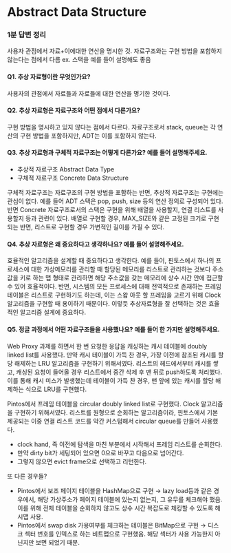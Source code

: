# Abstract Data Structure

### 1분 답변 정리
사용자 관점에서 자료+이에대한 연산을 명시한 것.
자료구조와는 구현 방법을 포함하지 않는다는 점에서 다름 ex. 스택을 예를 들어 설명해도 좋음

#### Q1. 추상 자료형이란 무엇인가요?
사용자의 관점에서 자료들과 자료들에 대한 연산을 명기한 것이다.

#### Q2. 추상 자료형은 자료구조와 어떤 점에서 다른가요?
구현 방법을 명시하고 있지 않다는 점에서 다르다. 자료구조로서 stack, queue는 각 연산의 구현 방법을 포함하지만, ADT는 이를 포함하지 않는다.

#### Q3. 추상 자료형과 구체적 자료구조는 어떻게 다른가요? 예를 들어 설명해주세요.
* 추상적 자료구조 Abstract Data Type
* 구체적 자료구조 Concrete Data Structure

구체적 자료구조는 자료구조의 구현 방법을 포함하는 반면, 추상적 자료구조는 구현에는 관심이 없다. 예를 들어 ADT 스택은 pop, push, size 등의 연산 정의로 구성되어 있다. 반면 Concrete 자료구조로서의 스택은 구현을 위해 배열을 사용할지, 연결 리스트를 사용할지 등과 관련이 있다. 배열로 구현할 경우, MAX_SIZE와 같은 고정된 크기로 구현되는 반면, 리스트로 구현할 경우 가변적인 길이를 가질 수 있다.

#### Q4. 추상 자료형은 왜 중요하다고 생각하나요? 예를 들어 설명해주세요.
효율적인 알고리즘을 설계할 때 중요하다고 생각한다. 예를 들어, 핀토스에서 하나의 프로세스에 대한 가상메모리를 관리할 때 할당된 메모리를 리스트로 관리하는 것보다 주소값을 키로 하는 맵 형태로 관리하면 해당 주소값을 갖는 메모리에 상수 시간 안에 접근할 수 있어 효율적이다. 반면, 시스템의 모든 프로세스에 대해 전역적으로 존재하는 프레임 테이블은 리스트로 구현하기도 하는데, 이는 스왑 아웃 할 프레임을 고르기 위해 Clock 알고리즘을 구현할 때 용이하기 때문이다. 이렇듯 추상자료형을 잘 선택하는 것은 효율적인 알고리즘 설계에 중요하다.

#### Q5. 정글 과정에서 어떤 자료구조들을 사용했나요? 예를 들어 한 가지만 설명해주세요.
Web Proxy 과제를 하면서 한 번 요청한 응답을 캐싱하는 캐시 테이블에 doubly linked list를 사용했다. 만약 캐시 테이블이 가득 찬 경우, 가장 이전에 참조된 캐시를 할당 해제하는 LRU 알고리즘을 구현하기 위해서였다. 리스트의 헤드에서부터 캐시를 쌓고, 캐싱된 요청이 들어올 경우 리스트에서 중간 삭제 후 맨 뒤로 push하도록 처리했다. 이를 통해 캐시 미스가 발생했는데 테이블이 가득 찬 경우, 맨 앞에 있는 캐시를 할당 해제하는 식으로 LRU를 구현했다.

Pintos에서 프레임 테이블을 circular doubly linked list로 구현했다. Clock 알고리즘을 구현하기 위해서였다. 리스트를 원형으로 순회하는 알고리즘이라, 핀토스에서 기본 제공되는 이중 연결 리스트 코드를 약간 커스텀해서 circular queue를 만들어 사용했다.
* clock hand, 즉 이전에 탐색을 마친 부분에서 시작해서 프레임 리스트를 순회한다.
* 만약 dirty bit가 세팅되어 있으면 0으로 바꾸고 다음으로 넘어간다.
* 그렇지 않으면 evict frame으로 선택하고 리턴한다.

또 다른 경우들?
* Pintos에서 보조 페이지 테이블을 HashMap으로 구현 → lazy load등과 같은 경우에서, 해당 가상주소가 페이지 테이블에 있는지 없는지, 그 유무를 체크해야 했음. 이를 위해 전체 테이블을 순회하지 않고도 상수 시간 복잡도로 체킹할 수 있도록 해시맵 사용.
* Pintos에서 swap disk 가용여부를 체크하는 테이블은 BitMap으로 구현 → 디스크 섹터 번호를 인덱스로 하는 비트맵으로 구현했음. 해당 섹터가 사용 가능한지 아닌지만 보면 되었기 때문.